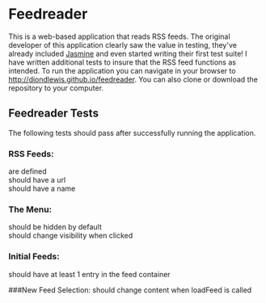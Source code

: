 # Feedreader

This is a web-based application that reads RSS feeds. The original developer of this application clearly saw the value in testing, they've already included [Jasmine](http://jasmine.github.io/) and even started writing their first test suite! I have written additional tests to insure that the RSS feed functions as intended.
To run the application you can navigate in your browser to http://diondlewis.github.io/feedreader. You can also clone or download the repository to your computer.

## Feedreader Tests

The following tests should pass after successfully running the application.

### RSS Feeds:
are defined
<br>
should have a url
<br>
should have a name

### The Menu:
should be hidden by default
<br>
should change visibility when clicked

### Initial Feeds:
should have at least 1 entry in the feed container

###New Feed Selection:
should change content when loadFeed is called
